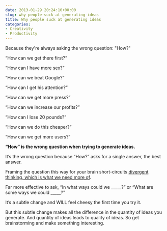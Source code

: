 ```yaml
---
date: 2013-01-29 20:24:10+00:00
slug: why-people-suck-at-generating-ideas
title: Why people suck at generating ideas
categories:
- Creativity
- Productivity
---
```


Because they're always asking the wrong question: "How?"





“How can we get there first?”





“How can I have more sex?”





“How can we beat Google?”





“How can I get his attention?”





“How can we get more press?”





“How can we increase our profits?”





“How can I lose 20 pounds?”





“How can we do this cheaper?”





“How can we get more users?”





**“How” is the wrong question when trying to generate ideas.**





It’s the wrong question because “How?” asks for a single answer, the best answer.





Framing the question this way for your brain short-circuits [divergent thinking, which is what we need more of](http://www.youtube.com/watch?v=zDZFcDGpL4U&t=7m43s).





Far more effective to ask, “In what ways could we _____?” or “What are some ways we could _____?”





It’s a subtle change and WILL feel cheesy the first time you try it.





But this subtle change makes all the difference in the quantity of ideas you generate. And quantity of ideas leads to quality of ideas. So get brainstorming and make something interesting.
